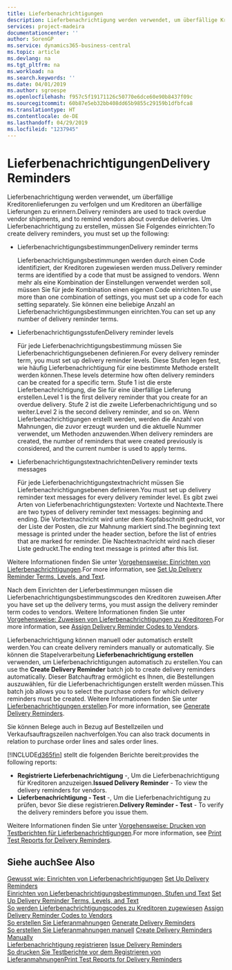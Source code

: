 ```yaml
---
title: Lieferbenachrichtigungen
description: Lieferbenachrichtigung werden verwendet, um überfällige Kreditorenlieferungen zu verfolgen und um  Kreditoren an überfällige Lieferungen zu erinnern.
services: project-madeira
documentationcenter: ''
author: SorenGP
ms.service: dynamics365-business-central
ms.topic: article
ms.devlang: na
ms.tgt_pltfrm: na
ms.workload: na
ms.search.keywords: ''
ms.date: 04/01/2019
ms.author: sgroespe
ms.openlocfilehash: f957c5f19171126c50770e6dce60e90b8437f09c
ms.sourcegitcommit: 60b87e5eb32bb408dd65b9855c29159b1dfbfca8
ms.translationtype: HT
ms.contentlocale: de-DE
ms.lasthandoff: 04/29/2019
ms.locfileid: "1237945"
---
```

# <a name="delivery-reminders"></a><span data-ttu-id="ce182-103">Lieferbenachrichtigungen</span><span class="sxs-lookup"><span data-stu-id="ce182-103">Delivery Reminders</span></span>
<span data-ttu-id="ce182-104">Lieferbenachrichtigung werden verwendet, um überfällige Kreditorenlieferungen zu verfolgen und um  Kreditoren an überfällige Lieferungen zu erinnern.</span><span class="sxs-lookup"><span data-stu-id="ce182-104">Delivery reminders are used to track overdue vendor shipments, and to remind vendors about overdue deliveries.</span></span> <span data-ttu-id="ce182-105">Um Lieferbenachrichtigung zu erstellen, müssen Sie Folgendes einrichten:</span><span class="sxs-lookup"><span data-stu-id="ce182-105">To create delivery reminders, you must set up the following:</span></span>  

- <span data-ttu-id="ce182-106">Lieferbenachrichtigungsbestimmungen</span><span class="sxs-lookup"><span data-stu-id="ce182-106">Delivery reminder terms</span></span>  

    <span data-ttu-id="ce182-107">Lieferbenachrichtigungsbestimmungen werden durch einen Code identifiziert, der Kreditoren zugewiesen werden muss.</span><span class="sxs-lookup"><span data-stu-id="ce182-107">Delivery reminder terms are identified by a code that must be assigned to vendors.</span></span> <span data-ttu-id="ce182-108">Wenn mehr als eine Kombination der Einstellungen verwendet werden soll, müssen Sie für jede Kombination einen eigenen Code einrichten.</span><span class="sxs-lookup"><span data-stu-id="ce182-108">To use more than one combination of settings, you must set up a code for each setting separately.</span></span> <span data-ttu-id="ce182-109">Sie können eine beliebige Anzahl an Lieferbenachrichtigungsbestimmungen einrichten.</span><span class="sxs-lookup"><span data-stu-id="ce182-109">You can set up any number of delivery reminder terms.</span></span>  

- <span data-ttu-id="ce182-110">Lieferbenachrichtigungsstufen</span><span class="sxs-lookup"><span data-stu-id="ce182-110">Delivery reminder levels</span></span>  

    <span data-ttu-id="ce182-111">Für jede Lieferbenachrichtigungsbestimmung müssen Sie Lieferbenachrichtigungsebenen definieren.</span><span class="sxs-lookup"><span data-stu-id="ce182-111">For every delivery reminder term, you must set up delivery reminder levels.</span></span> <span data-ttu-id="ce182-112">Diese Stufen legen fest, wie häufig Lieferbenachrichtigung für eine bestimmte Methode erstellt werden können.</span><span class="sxs-lookup"><span data-stu-id="ce182-112">These levels determine how often delivery reminders can be created for a specific term.</span></span> <span data-ttu-id="ce182-113">Stufe 1 ist die erste Lieferbenachrichtigung, die Sie für eine überfällige Lieferung erstellen.</span><span class="sxs-lookup"><span data-stu-id="ce182-113">Level 1 is the first delivery reminder that you create for an overdue delivery.</span></span> <span data-ttu-id="ce182-114">Stufe 2 ist die zweite Lieferbenachrichtigung und so weiter.</span><span class="sxs-lookup"><span data-stu-id="ce182-114">Level 2 is the second delivery reminder, and so on.</span></span> <span data-ttu-id="ce182-115">Wenn Lieferbenachrichtigungen erstellt werden, werden die Anzahl von Mahnungen, die zuvor erzeugt wurden und die aktuelle Nummer verwendet, um Methoden anzuwenden.</span><span class="sxs-lookup"><span data-stu-id="ce182-115">When delivery reminders are created, the number of reminders that were created previously is considered, and the current number is used to apply terms.</span></span>  

- <span data-ttu-id="ce182-116">Lieferbenachrichtigungstextnachrichten</span><span class="sxs-lookup"><span data-stu-id="ce182-116">Delivery reminder texts messages</span></span>  

    <span data-ttu-id="ce182-117">Für jede Lieferbenachrichtigungstextnachricht müssen Sie Lieferbenachrichtigungsebenen definieren.</span><span class="sxs-lookup"><span data-stu-id="ce182-117">You must set up delivery reminder text messages for every delivery reminder level.</span></span> <span data-ttu-id="ce182-118">Es gibt zwei Arten von Lieferbenachrichtigungstexten: Vortexte und Nachtexte.</span><span class="sxs-lookup"><span data-stu-id="ce182-118">There are two types of delivery reminder text messages: beginning and ending.</span></span> <span data-ttu-id="ce182-119">Die Vortextnachricht wird unter dem Kopfabschnitt gedruckt, vor der Liste der Posten, die zur Mahnung markiert sind.</span><span class="sxs-lookup"><span data-stu-id="ce182-119">The beginning text message is printed under the header section, before the list of entries that are marked for reminder.</span></span> <span data-ttu-id="ce182-120">Die Nachtextnachricht wird nach dieser Liste gedruckt.</span><span class="sxs-lookup"><span data-stu-id="ce182-120">The ending text message is printed after this list.</span></span>  

<span data-ttu-id="ce182-121">Weitere Informationen finden Sie unter [Vorgehensweise: Einrichten von Lieferbenachrichtigungen](how-to-set-up-delivery-reminder-terms-levels-and-text.md).</span><span class="sxs-lookup"><span data-stu-id="ce182-121">For more information, see [Set Up Delivery Reminder Terms, Levels, and Text](how-to-set-up-delivery-reminder-terms-levels-and-text.md).</span></span>  

<span data-ttu-id="ce182-122">Nach dem Einrichten der Lieferbestimmungen müssen die Lieferbenachrichtigungsbestimmungscodes den Kreditoren zuweisen.</span><span class="sxs-lookup"><span data-stu-id="ce182-122">After you have set up the delivery terms, you must assign the delivery reminder term codes to vendors.</span></span> <span data-ttu-id="ce182-123">Weitere Informationen finden Sie unter [Vorgehensweise: Zuweisen von Lieferbenachrichtigungen zu Kreditoren](how-to-assign-delivery-reminder-codes-to-vendors.md).</span><span class="sxs-lookup"><span data-stu-id="ce182-123">For more information, see [Assign Delivery Reminder Codes to Vendors](how-to-assign-delivery-reminder-codes-to-vendors.md).</span></span>  

<span data-ttu-id="ce182-124">Lieferbenachrichtigung können manuell oder automatisch erstellt werden.</span><span class="sxs-lookup"><span data-stu-id="ce182-124">You can create delivery reminders manually or automatically.</span></span> <span data-ttu-id="ce182-125">Sie können die Stapelverarbeitung **Lieferbenachrichtigung erstellen** verwenden, um Lieferbenachrichtigungen automatisch zu erstellen.</span><span class="sxs-lookup"><span data-stu-id="ce182-125">You can use the **Create Delivery Reminder** batch job to create delivery reminders automatically.</span></span> <span data-ttu-id="ce182-126">Dieser Batchauftrag ermöglicht es Ihnen, die Bestellungen auszuwählen, für die Lieferbenachrichtigungen erstellt werden müssen.</span><span class="sxs-lookup"><span data-stu-id="ce182-126">This batch job allows you to select the purchase orders for which delivery reminders must be created.</span></span> <span data-ttu-id="ce182-127">Weitere Informationen finden Sie unter [Lieferbenachrichtigungen erstellen](how-to-issue-delivery-reminders.md).</span><span class="sxs-lookup"><span data-stu-id="ce182-127">For more information, see [Generate Delivery Reminders](how-to-issue-delivery-reminders.md).</span></span>  

<span data-ttu-id="ce182-128">Sie können Belege auch in Bezug auf Bestellzeilen und Verkaufsauftragszeilen nachverfolgen.</span><span class="sxs-lookup"><span data-stu-id="ce182-128">You can also track documents in relation to purchase order lines and sales order lines.</span></span>  

[!INCLUDE[d365fin](../../includes/d365fin_md.md)] <span data-ttu-id="ce182-129">stellt die folgenden Berichte bereit:</span><span class="sxs-lookup"><span data-stu-id="ce182-129">provides the following reports:</span></span>  

- <span data-ttu-id="ce182-130">**Registrierte Lieferbenachrichtigung** -, Um die Lieferbenachrichtigung für Kreditoren anzuzeigen.</span><span class="sxs-lookup"><span data-stu-id="ce182-130">**Issued Delivery Reminder** - To view the delivery reminders for vendors.</span></span>  
- <span data-ttu-id="ce182-131">**Lieferbenachrichtigung - Test** -, Um die Lieferbenachrichtigung zu prüfen, bevor Sie diese registrieren.</span><span class="sxs-lookup"><span data-stu-id="ce182-131">**Delivery Reminder - Test** - To verify the delivery reminders before you issue them.</span></span>  

<span data-ttu-id="ce182-132">Weitere Informationen finden Sie unter [Vorgehensweise: Drucken von Testberichten für  Lieferbenachrichtigungen](how-to-print-test-reports-for-delivery-reminders.md).</span><span class="sxs-lookup"><span data-stu-id="ce182-132">For more information, see [Print Test Reports for Delivery Reminders](how-to-print-test-reports-for-delivery-reminders.md).</span></span>  

## <a name="see-also"></a><span data-ttu-id="ce182-133">Siehe auch</span><span class="sxs-lookup"><span data-stu-id="ce182-133">See Also</span></span>  
 <span data-ttu-id="ce182-134">[Gewusst wie: Einrichten von Lieferbenachrichtigungen](how-to-set-up-delivery-reminders.md) </span><span class="sxs-lookup"><span data-stu-id="ce182-134">[Set Up Delivery Reminders](how-to-set-up-delivery-reminders.md) </span></span>  
 <span data-ttu-id="ce182-135">[Einrichten von Lieferbenachrichtigungsbestimmungen, Stufen und Text](how-to-set-up-delivery-reminder-terms-levels-and-text.md) </span><span class="sxs-lookup"><span data-stu-id="ce182-135">[Set Up Delivery Reminder Terms, Levels, and Text](how-to-set-up-delivery-reminder-terms-levels-and-text.md) </span></span>  
 <span data-ttu-id="ce182-136">[So werden Lieferbenachrichtigungscodes zu Kreditoren zugewiesen](how-to-assign-delivery-reminder-codes-to-vendors.md) </span><span class="sxs-lookup"><span data-stu-id="ce182-136">[Assign Delivery Reminder Codes to Vendors](how-to-assign-delivery-reminder-codes-to-vendors.md) </span></span>  
 <span data-ttu-id="ce182-137">[So erstellen Sie Lieferanmahnungen](how-to-generate-delivery-reminders.md) </span><span class="sxs-lookup"><span data-stu-id="ce182-137">[Generate Delivery Reminders](how-to-generate-delivery-reminders.md) </span></span>  
 <span data-ttu-id="ce182-138">[So erstellen Sie Lieferanmahnungen manuell](how-to-create-delivery-reminders-manually.md) </span><span class="sxs-lookup"><span data-stu-id="ce182-138">[Create Delivery Reminders Manually](how-to-create-delivery-reminders-manually.md) </span></span>  
 <span data-ttu-id="ce182-139">[Lieferbenachrichtigung registrieren](how-to-issue-delivery-reminders.md) </span><span class="sxs-lookup"><span data-stu-id="ce182-139">[Issue Delivery Reminders](how-to-issue-delivery-reminders.md) </span></span>  
 [<span data-ttu-id="ce182-140">So drucken Sie Testberichte vor dem Registrieren von Lieferanmahnungen</span><span class="sxs-lookup"><span data-stu-id="ce182-140">Print Test Reports for Delivery Reminders</span></span>](how-to-print-test-reports-for-delivery-reminders.md)
